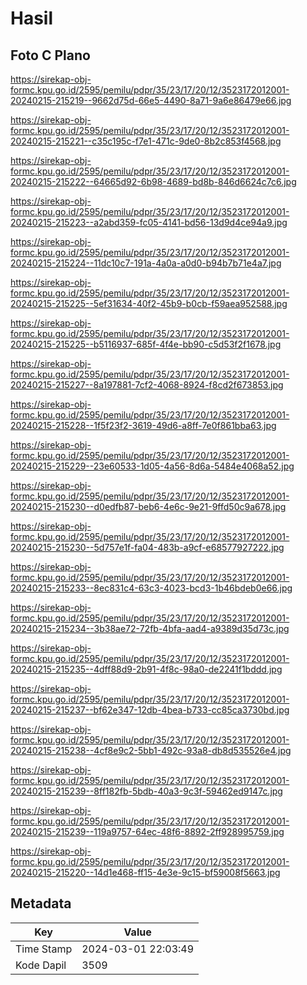 # Hasil

## Foto C Plano

https://sirekap-obj-formc.kpu.go.id/2595/pemilu/pdpr/35/23/17/20/12/3523172012001-20240215-215219--9662d75d-66e5-4490-8a71-9a6e86479e66.jpg

https://sirekap-obj-formc.kpu.go.id/2595/pemilu/pdpr/35/23/17/20/12/3523172012001-20240215-215221--c35c195c-f7e1-471c-9de0-8b2c853f4568.jpg

https://sirekap-obj-formc.kpu.go.id/2595/pemilu/pdpr/35/23/17/20/12/3523172012001-20240215-215222--64665d92-6b98-4689-bd8b-846d6624c7c6.jpg

https://sirekap-obj-formc.kpu.go.id/2595/pemilu/pdpr/35/23/17/20/12/3523172012001-20240215-215223--a2abd359-fc05-4141-bd56-13d9d4ce94a9.jpg

https://sirekap-obj-formc.kpu.go.id/2595/pemilu/pdpr/35/23/17/20/12/3523172012001-20240215-215224--11dc10c7-191a-4a0a-a0d0-b94b7b71e4a7.jpg

https://sirekap-obj-formc.kpu.go.id/2595/pemilu/pdpr/35/23/17/20/12/3523172012001-20240215-215225--5ef31634-40f2-45b9-b0cb-f59aea952588.jpg

https://sirekap-obj-formc.kpu.go.id/2595/pemilu/pdpr/35/23/17/20/12/3523172012001-20240215-215225--b5116937-685f-4f4e-bb90-c5d53f2f1678.jpg

https://sirekap-obj-formc.kpu.go.id/2595/pemilu/pdpr/35/23/17/20/12/3523172012001-20240215-215227--8a197881-7cf2-4068-8924-f8cd2f673853.jpg

https://sirekap-obj-formc.kpu.go.id/2595/pemilu/pdpr/35/23/17/20/12/3523172012001-20240215-215228--1f5f23f2-3619-49d6-a8ff-7e0f861bba63.jpg

https://sirekap-obj-formc.kpu.go.id/2595/pemilu/pdpr/35/23/17/20/12/3523172012001-20240215-215229--23e60533-1d05-4a56-8d6a-5484e4068a52.jpg

https://sirekap-obj-formc.kpu.go.id/2595/pemilu/pdpr/35/23/17/20/12/3523172012001-20240215-215230--d0edfb87-beb6-4e6c-9e21-9ffd50c9a678.jpg

https://sirekap-obj-formc.kpu.go.id/2595/pemilu/pdpr/35/23/17/20/12/3523172012001-20240215-215230--5d757e1f-fa04-483b-a9cf-e68577927222.jpg

https://sirekap-obj-formc.kpu.go.id/2595/pemilu/pdpr/35/23/17/20/12/3523172012001-20240215-215233--8ec831c4-63c3-4023-bcd3-1b46bdeb0e66.jpg

https://sirekap-obj-formc.kpu.go.id/2595/pemilu/pdpr/35/23/17/20/12/3523172012001-20240215-215234--3b38ae72-72fb-4bfa-aad4-a9389d35d73c.jpg

https://sirekap-obj-formc.kpu.go.id/2595/pemilu/pdpr/35/23/17/20/12/3523172012001-20240215-215235--4dff88d9-2b91-4f8c-98a0-de2241f1bddd.jpg

https://sirekap-obj-formc.kpu.go.id/2595/pemilu/pdpr/35/23/17/20/12/3523172012001-20240215-215237--bf62e347-12db-4bea-b733-cc85ca3730bd.jpg

https://sirekap-obj-formc.kpu.go.id/2595/pemilu/pdpr/35/23/17/20/12/3523172012001-20240215-215238--4cf8e9c2-5bb1-492c-93a8-db8d535526e4.jpg

https://sirekap-obj-formc.kpu.go.id/2595/pemilu/pdpr/35/23/17/20/12/3523172012001-20240215-215239--8ff182fb-5bdb-40a3-9c3f-59462ed9147c.jpg

https://sirekap-obj-formc.kpu.go.id/2595/pemilu/pdpr/35/23/17/20/12/3523172012001-20240215-215239--119a9757-64ec-48f6-8892-2ff928995759.jpg

https://sirekap-obj-formc.kpu.go.id/2595/pemilu/pdpr/35/23/17/20/12/3523172012001-20240215-215220--14d1e468-ff15-4e3e-9c15-bf59008f5663.jpg


## Metadata

| Key        | Value               |
| ---------- | ------------------- |
| Time Stamp | 2024-03-01 22:03:49 |
| Kode Dapil | 3509                |



